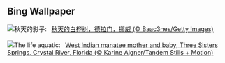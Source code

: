 ## Bing Wallpaper
![](https://www.bing.com/th?id=OHR.NorwayBirch_ZH-CN5482311438_UHD.jpg&w=1000)秋天的影子:&nbsp;&ensp;[秋天的白桦树，德拉门，挪威 (© Baac3nes/Getty Images)](https://www.bing.com/th?id=OHR.NorwayBirch_ZH-CN5482311438_UHD.jpg)
<br><br/>
![](https://www.bing.com/th?id=OHR.ManateeMama_EN-US7376333243_UHD.jpg&w=1000)The life aquatic:&nbsp;&ensp;[West Indian manatee mother and baby, Three Sisters Springs, Crystal River, Florida (© Karine Aigner/Tandem Stills + Motion)](https://www.bing.com/th?id=OHR.ManateeMama_EN-US7376333243_UHD.jpg)
<br><br/>
